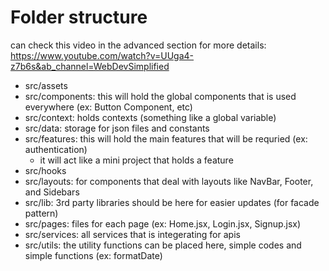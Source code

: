 # Folder structure
can check this video in the advanced section for more details: https://www.youtube.com/watch?v=UUga4-z7b6s&ab_channel=WebDevSimplified


- src/assets
- src/components: this will hold the global components that is used everywhere (ex: Button Component, etc)
- src/context: holds contexts (something like a global variable)
- src/data: storage for json files and constants
- src/features: this will hold the main features that will be requried (ex: authentication)
    - it will act like a mini project that holds a feature 
- src/hooks
- src/layouts: for components that deal with layouts like NavBar, Footer, and Sidebars
- src/lib: 3rd party libraries should be here for easier updates (for facade pattern)
- src/pages: files for each page (ex: Home.jsx, Login.jsx, Signup.jsx)
- src/services: all services that is integerating for apis
- src/utils: the utility functions can be placed here, simple codes and simple functions (ex: formatDate)